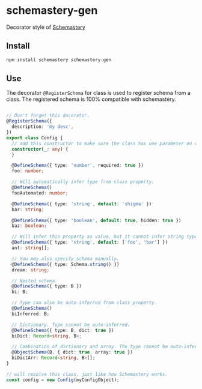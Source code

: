 # schemastery-gen

Decorator style of [Schemastery](https://github.com/Shigma/schemastery)

## Install

```ts
npm install schemastery schemastery-gen
```

## Use

The decorator `@RegisterSchema` for class is used to register schema from a class. The registered schema is 100% compatible with schemastery.

```ts

// Don't forget this decorator.
@RegisterSchema({
  description: 'my desc',
})
export class Config {
  // add this constructor to make sure the class has one parameter on constructor
  constructor(_: any) {
  }

  @DefineSchema({ type: 'number', required: true })
  foo: number;

  // Will automatically infer type from class property.
  @DefineSchema()
  fooAutomated: number;

  @DefineSchema({ type: 'string', default: 'shigma' })
  bar: string;

  @DefineSchema({ type: 'boolean', default: true, hidden: true })
  baz: boolean;

  // Will infer this property as value, but it cannot infer string type. So you have to specify it manually.
  @DefineSchema({ type: 'string', default: ['foo', 'bar'] })
  ant: string[];

  // You may also specify schema manually.
  @DefineSchema({ type: Schema.string() })
  dream: string;

  // Nested schema.
  @DefineSchema({ type: B })
  bi: B;

  // Type can also be auto-inferred from class property.
  @DefineSchema()
  biInferred: B;

  // Dictionary. Type cannot be auto-inferred.
  @DefineSchema({ type: B, dict: true })
  biDict: Record<string, B>;

  // Combination of dictionary and array. The type cannot be auto-inferred.
  @ObjectSchema(B, { dict: true, array: true })
  biDictArr: Record<string, B>[];
}

// will resolve this class, just like how Schemastery works.
const config = new Config(myConfigObject);
```
